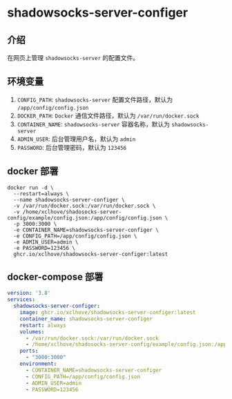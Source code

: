 # shadowsocks-server-configer

## 介绍

在网页上管理 `shadowsocks-server` 的配置文件。

## 环境变量

1. `CONFIG_PATH`: `shadowsocks-server` 配置文件路径，默认为 `/app/config/config.json`
2. `DOCKER_PATH`: `Docker` 通信文件路径，默认为 `/var/run/docker.sock`
3. `CONTAINER_NAME`: `shadowsocks-server` 容器名称，默认为 `shadowsocks-server`
4. `ADMIN_USER`: 后台管理用户名，默认为 `admin`
5. `PASSWORD`: 后台管理密码，默认为 `123456`

## docker 部署

```shell
docker run -d \
  --restart=always \
  --name shadowsocks-server-configer \
  -v /var/run/docker.sock:/var/run/docker.sock \
  -v /home/xclhove/shadosocks-server-config/example/config.json:/app/config/config.json \
  -p 3000:3000 \
  -e CONTAINER_NAME=shadowsocks-server-configer \
  -e CONFIG_PATH=/app/config/config.json \
  -e ADMIN_USER=admin \
  -e PASSWORD=123456 \
  ghcr.io/xclhove/shadowsocks-server-configer:latest
```

## docker-compose 部署

```yaml
version: '3.8'
services:
  shadowsocks-server-configer:
    image: ghcr.io/xclhove/shadowsocks-server-configer:latest
    container_name: shadowsocks-server-configer
    restart: always
    volumes:
      - /var/run/docker.sock:/var/run/docker.sock
      - /home/xclhove/shadosocks-server-config/example/config.json:/app/config/config.json
    ports:
      - "3000:3000"
    environment:
      - CONTAINER_NAME=shadowsocks-server-configer
      - CONFIG_PATH=/app/config/config.json
      - ADMIN_USER=admin
      - PASSWORD=123456

```